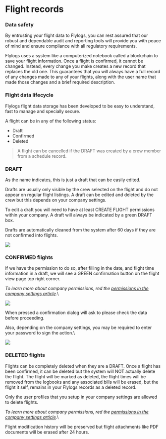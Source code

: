 # Flight records

### Data safety

By entrusting your flight data to Flylogs, you can rest assured that our robust and dependable audit and reporting tools will provide you with peace of mind and ensure compliance with all regulatory requirements.

Flylogs uses a system like a computerized notebook called a blockchain to save your flight information. Once a flight is confirmed, it cannot be changed. Instead, every change you make creates a new record that replaces the old one. This guarantees that you will always have a full record of any changes made to any of your flights, along with the user name that made those changes and a brief required description.



### **Flight data lifecycle**

Flylogs flight data storage has been developed to be easy to understand, fast to manage and specially secure.

A flight can be in any of the following status:

* Draft
* Confirmed
* Deleted

> A flight can be cancelled if the DRAFT was created by a crew member from a schedule record.

###

### DRAFT

As the name indicates, this is just a draft that can be easily edited.

Drafts are usually only visible by the crew selected on the flight and do not appear on regular flight listings. A draft can be edited and deleted by the crew but this depends on your company settings.

To edit a draft you will need to have at least CREATE FLIGHT permissions within your company. A draft will always be indicated by a green DRAFT box.

Drafts are automatically cleaned from the system after 60 days if they are not confirmed into flights.

![](https://tawk.link/61f94bae9bd1f31184da67e3/kb/attachments/5sPPuW-y6L.png)



### CONFIRMED flights

If we have the permission to do so, after filling in the date, and flight time information in a draft, we will see a GREEN confirmation button on the flight view page top right corner.

_To learn more about company permissions, red the_ [_permissions in the company settings article_](https://docs.flylogs.com/flylogs-fcom-welcome/company-management/company-settings)_._\


![](https://tawk.link/61f94bae9bd1f31184da67e3/kb/attachments/o-8DINhaSx.png)

When pressed a confirmation dialog will ask to please check the data before proceeding.

Also, depending on the company settings, you may be required to enter your password to sign the action.\


![](https://tawk.link/61f94bae9bd1f31184da67e3/kb/attachments/x6ZL5XJ0Mo.png)



###

### DELETED flights

Flights can be completely deleted when they are a DRAFT. Once a flight has been confirmed, it can be deleted but the system will NOT actually delete the flight. The flight will be marked as deleted, the flight times will be removed from the logbooks and any associated bills will be erased, but the flight it self, remains in your Flylogs records as a deleted record.

Only the user profiles that you setup in your company settings are allowed to delete flights.

_To learn more about company permissions, red the_ [_permissions in the company settings article_](https://docs.flylogs.com/flylogs-fcom-welcome/company-management/company-settings)_._\


Flight modification history will be preserved but flight attachments like PDF documents will be erased after 24 hours.
